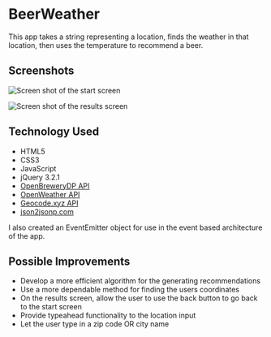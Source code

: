 # BeerWeather

This app takes a string representing a location, finds the weather in that location, then uses the temperature to recommend a beer.

## Screenshots
![Screen shot of the start screen](https://github.com/nicklolsen/BeerWeather/blob/master/ProjectFiles/screenshot.start-screen.jpg "A screen shot of the starting screen")

![Screen shot of the results screen](https://github.com/nicklolsen/BeerWeather/blob/master/ProjectFiles/screenshot.results-screen.jpg "A screen shot of the results screen")

## Technology Used
* HTML5
* CSS3
* JavaScript
* jQuery 3.2.1
* [OpenBreweryDP API](http://www.brewerydb.com/developers)
* [OpenWeather API](http://openweathermap.org/api)
* [Geocode.xyz API](https://geocode.xyz/)
* [json2jsonp.com](http://json2jsonp.com/)

I also created an EventEmitter object for use in the event based architecture of the app.

## Possible Improvements
* Develop a more efficient algorithm for the generating recommendations
* Use a more dependable method for finding the users coordinates
* On the results screen, allow the user to use the back button to go back to the start screen
* Provide typeahead functionality to the location input
* Let the user type in a zip code OR city name